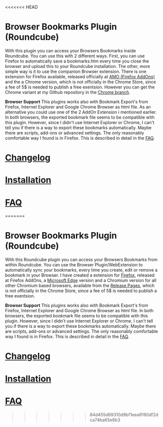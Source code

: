 <<<<<<< HEAD
# Browser Bookmarks Plugin (Roundcube)
With this plugin you can access your Browsers Bookmarks inside Roundcube. You can use this with 2 different ways. First, you can use Firefox to automatically save a bookmarks.htm every time you close the browser and upload this to your Roundcube installation. The other, more simple way is it to use the companion Browser extension. There is one extension for Firefox available, released officially at [AMO (Firefox AddOns)](https://addons.mozilla.org/addon/davmarks/) and the a Chrome version, which is not officially in the Chrome Store, since a fee of 5$ is needed to publish a free exentsion. However you can get the Chrome variant at my Github repository in the [Chrome branch](https://github.com/Offerel/firefox_davmarks/tree/chrome).

**Browser Support**
This plugins works also with Bookmark Export's from Firefox, Internet Explorer and Google Chrome Browser as html file. As an alternative you could use one of the 2 AddOn Extension i mentioned earlier. In both browsers, the exported bookmark file seems to be compatible with this plugin. However, since I didn't use Internet Explorer or Chrome, I can't tell you if there is a way to export these bookmarks automatically. Maybe there are scripts, add-ons or advanced settings. The only reasonably comfortable way I found is in Firefox. This is described in detail in the [FAQ](../../wiki/FAQ). 

# [Changelog](../../wiki/Changelog)

# [Installation](../../wiki/Installation)

# [FAQ](../../wiki/FAQ)
=======
# Browser Bookmarks Plugin (Roundcube)
With this Roundcube plugin you can access your Browsers Bookmarks from within Roundcube. You can use the Browser Plugin/WebExtension to automatically sync your bookmarks, every time you create, edit or remove a bookmark in your Browser. I have created a extension for [Firefox](https://addons.mozilla.org/addon/syncmarks/), released at Firefox AddOns, a [Microsoft Edge](https://microsoftedge.microsoft.com/addons/detail/syncmarks/ffobakhdlfhmnnkmimkbnbmnplihhphg) version and a Chromium version for all other Chromium based browsers, available from the [Release Pages](https://codeberg.org/Offerel/SyncMarks-Extension/releases), which is not officially in the Chrome Store, since a fee of 5$ is needed to publish a free exentsion.

**Browser Support**
This plugins works also with Bookmark Export's from Firefox, Internet Explorer and Google Chrome Browser as html file. In both browsers, the exported bookmark file seems to be compatible with this plugin. However, since I didn't use Internet Explorer or Chrome, I can't tell you if there is a way to export these bookmarks automatically. Maybe there are scripts, add-ons or advanced settings. The only reasonably comfortable way I found is in Firefox. This is described in detail in the [FAQ](../../wiki/FAQ). 

# [Changelog](CHANGELOG.md)

# [Installation](../../../wiki/Installation)

# [FAQ](../../../wiki/FAQ)
>>>>>>> 84d455d69310d9bf1eea9190df2dca74ba65e6b3
